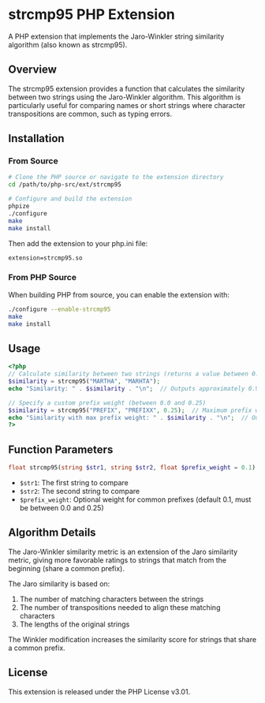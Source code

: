 # strcmp95 PHP Extension

A PHP extension that implements the Jaro-Winkler string similarity algorithm (also known as strcmp95).

## Overview

The strcmp95 extension provides a function that calculates the similarity between two strings using the Jaro-Winkler algorithm. This algorithm is particularly useful for comparing names or short strings where character transpositions are common, such as typing errors.

## Installation

### From Source

```bash
# Clone the PHP source or navigate to the extension directory
cd /path/to/php-src/ext/strcmp95

# Configure and build the extension
phpize
./configure
make
make install
```

Then add the extension to your php.ini file:

```
extension=strcmp95.so
```

### From PHP Source

When building PHP from source, you can enable the extension with:

```bash
./configure --enable-strcmp95
make
make install
```

## Usage

```php
<?php
// Calculate similarity between two strings (returns a value between 0.0 and 1.0)
$similarity = strcmp95("MARTHA", "MARHTA");
echo "Similarity: " . $similarity . "\n";  // Outputs approximately 0.9611

// Specify a custom prefix weight (between 0.0 and 0.25)
$similarity = strcmp95("PREFIX", "PREFIXX", 0.25);  // Maximum prefix weight
echo "Similarity with max prefix weight: " . $similarity . "\n";  // Outputs approximately 0.9278
?>
```

## Function Parameters

```php
float strcmp95(string $str1, string $str2, float $prefix_weight = 0.1): float
```

- `$str1`: The first string to compare
- `$str2`: The second string to compare
- `$prefix_weight`: Optional weight for common prefixes (default 0.1, must be between 0.0 and 0.25)

## Algorithm Details

The Jaro-Winkler similarity metric is an extension of the Jaro similarity metric, giving more favorable ratings to strings that match from the beginning (share a common prefix).

The Jaro similarity is based on:
1. The number of matching characters between the strings
2. The number of transpositions needed to align these matching characters
3. The lengths of the original strings

The Winkler modification increases the similarity score for strings that share a common prefix.

## License

This extension is released under the PHP License v3.01.